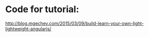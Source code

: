 # Code for tutorial:
http://blog.mgechev.com/2015/03/09/build-learn-your-own-light-lightweight-angularjs/
